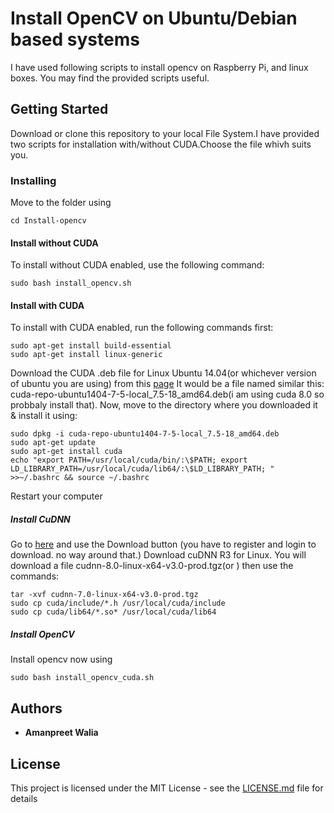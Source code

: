 # Install OpenCV on Ubuntu/Debian based systems
I have used following scripts to install opencv on Raspberry Pi, and linux boxes. You may find the provided scripts useful.

## Getting Started
Download or clone this repository to your local File System.I have provided two scripts for installation with/without CUDA.Choose the file whivh suits you.

### Installing
Move to the folder using
```
cd Install-opencv
```
#### Install without CUDA
To install without CUDA enabled, use the following command:
```
sudo bash install_opencv.sh
```
#### Install with CUDA
To install with CUDA enabled, run the following commands first: 
```
sudo apt-get install build-essential
sudo apt-get install linux-generic

```
Download the CUDA .deb file for Linux Ubuntu 14.04(or whichever version of ubuntu you are using) from this [page](https://developer.nvidia.com/cuda-downloads)
It would be a file named similar this: cuda-repo-ubuntu1404-7-5-local_7.5-18_amd64.deb(i am using cuda 8.0 so probbaly install that). Now, move to the directory where you downloaded it & install it using:
```
sudo dpkg -i cuda-repo-ubuntu1404-7-5-local_7.5-18_amd64.deb
sudo apt-get update
sudo apt-get install cuda
echo "export PATH=/usr/local/cuda/bin/:\$PATH; export LD_LIBRARY_PATH=/usr/local/cuda/lib64/:\$LD_LIBRARY_PATH; " >>~/.bashrc && source ~/.bashrc
```
Restart your computer

##### Install CuDNN

Go to [here](https://developer.nvidia.com/cuDNN) and use the Download button (you have to register and login to download. no way around that.)
Download cuDNN R3 for Linux. You will download a file cudnn-8.0-linux-x64-v3.0-prod.tgz(or ) then use the commands:
```
tar -xvf cudnn-7.0-linux-x64-v3.0-prod.tgz
sudo cp cuda/include/*.h /usr/local/cuda/include
sudo cp cuda/lib64/*.so* /usr/local/cuda/lib64
```
##### Install OpenCV
Install opencv now using 
```
sudo bash install_opencv_cuda.sh
```
## Authors

* **Amanpreet Walia**
## License

This project is licensed under the MIT License - see the [LICENSE.md](LICENSE.md) file for details

